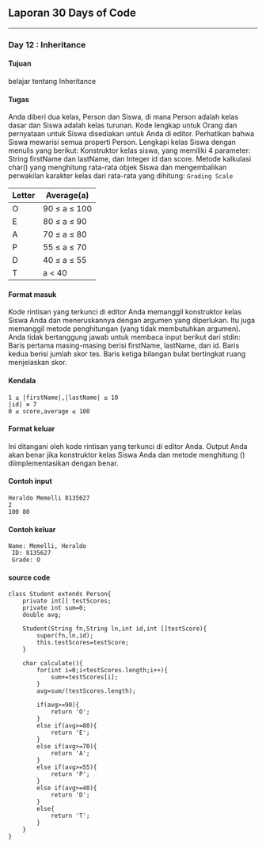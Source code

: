## Laporan 30 Days of Code
---
### Day 12 : Inheritance
#### Tujuan
belajar tentang Inheritance
#### Tugas
Anda diberi dua kelas, Person dan Siswa, di mana Person adalah kelas dasar dan Siswa adalah kelas turunan. Kode lengkap untuk Orang dan pernyataan untuk Siswa disediakan untuk Anda di editor. Perhatikan bahwa Siswa mewarisi semua properti Person.
Lengkapi kelas Siswa dengan menulis yang berikut:
Konstruktor kelas siswa, yang memiliki 4 parameter:
String firstName dan lastName, dan Integer id dan score.
Metode kalkulasi char() yang menghitung rata-rata objek Siswa dan mengembalikan perwakilan karakter kelas dari rata-rata yang dihitung:
`Grading Scale`

| Letter | Average(a) |
| - | - |
| O | 90 ≤ a ≤ 100 |
| E | 80 ≤ a ≤ 90 |
| A | 70 ≤ a ≤ 80 |
| P | 55 ≤ a ≤ 70 |
| D | 40 ≤ a ≤ 55 |
| T | a < 40 |
#### Format masuk
Kode rintisan yang terkunci di editor Anda memanggil konstruktor kelas Siswa Anda dan meneruskannya dengan argumen yang diperlukan. Itu juga memanggil metode penghitungan (yang tidak membutuhkan argumen).
Anda tidak bertanggung jawab untuk membaca input berikut dari stdin:
Baris pertama masing-masing berisi firstName, lastName, dan id. Baris kedua berisi jumlah skor tes. Baris ketiga bilangan bulat bertingkat ruang menjelaskan skor.
#### Kendala
```
1 ≤ |firstName|,|lastName| ≤ 10
|id| ≡ 7
0 ≤ score,average ≤ 100
```
#### Format keluar
Ini ditangani oleh kode rintisan yang terkunci di editor Anda. Output Anda akan benar jika konstruktor kelas Siswa Anda dan metode menghitung () diimplementasikan dengan benar.
#### Contoh input
```
Heraldo Memelli 8135627
2
100 80
```
#### Contoh keluar
```
Name: Memelli, Heraldo
 ID: 8135627
 Grade: O
```
#### source code
```
class Student extends Person{
	private int[] testScores;
    private int sum=0;
    double avg;

    Student(String fn,String ln,int id,int []testScore){
        super(fn,ln,id);
        this.testScores=testScore;
    }

    char calculate(){
        for(int i=0;i<testScores.length;i++){
            sum+=testScores[i];
        }
        avg=sum/(testScores.length);

        if(avg>=90){
            return 'O';
        }
        else if(avg>=80){
            return 'E';
        }
        else if(avg>=70){
            return 'A';
        }
        else if(avg>=55){
            return 'P';
        }
        else if(avg>=40){
            return 'D';
        }
        else{
            return 'T';
        }
    }
}
```
